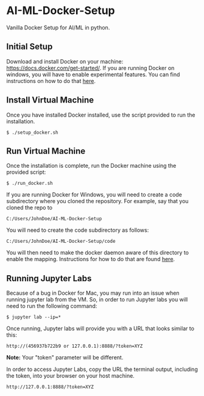 # AI-ML-Docker-Setup
Vanilla Docker Setup for AI/ML in python.


## Initial Setup 
Download and install Docker on your machine: https://docs.docker.com/get-started/. If you are running Docker on windows, you will have to enable experimental features. You can find instructions on how to do that [here](https://docs.docker.com/docker-for-windows/#experimental-mode).

## Install Virtual Machine
Once you have installed Docker installed, use the script provided to run the installation.

`$ ./setup_docker.sh`

## Run Virtual Machine
Once the installation is complete, run the Docker machine using the provided script:

`$ ./run_docker.sh`

If you are running Docker for Windows, you will need to create a code subdirectory where you cloned the repository. For example, say that you cloned the repo to

`C:/Users/JohnDoe/AI-ML-Docker-Setup`

You will need to create the code subdirectory as follows:

`C:/Users/JohnDoe/AI-ML-Docker-Setup/code`

You will then need to make the docker daemon aware of this directory to enable the mapping. Instructions for how to do that are found [here](https://docs.docker.com/docker-for-windows/#shared-drives).

## Running Jupyter Labs

Because of a bug in Docker for Mac, you may run into an issue when running jupyter lab from the VM. So, in order to run Jupyter labs you will need to run the following command:

`$ jupyter lab --ip=* `

Once running, Jupyter labs will provide you with a URL that looks similar to this:

`http://(456937b722b9 or 127.0.0.1):8888/?token=XYZ`

**Note:** Your "token" parameter will be different. 

In order to access Jupyter Labs, copy the URL the terminal output, including the token, into your browser on your host machine. 

`http://127.0.0.1:8888/?token=XYZ`

